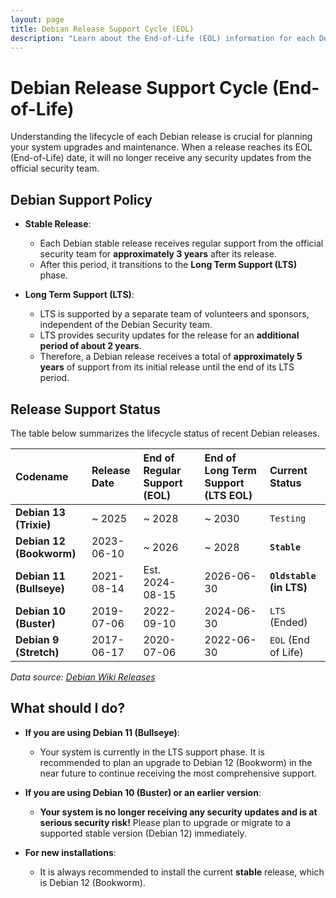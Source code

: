 ```yaml
---
layout: page
title: Debian Release Support Cycle (EOL)
description: "Learn about the End-of-Life (EOL) information for each Debian release, including end-of-support dates for stable, old-stable, and Long Term Support (LTS) versions."
---
```


# Debian Release Support Cycle (End-of-Life)

Understanding the lifecycle of each Debian release is crucial for planning your system upgrades and maintenance. When a release reaches its EOL (End-of-Life) date, it will no longer receive any security updates from the official security team.

## Debian Support Policy

- **Stable Release**:
  - Each Debian stable release receives regular support from the official security team for **approximately 3 years** after its release.
  - After this period, it transitions to the **Long Term Support (LTS)** phase.

- **Long Term Support (LTS)**:
  - LTS is supported by a separate team of volunteers and sponsors, independent of the Debian Security team.
  - LTS provides security updates for the release for an **additional period of about 2 years**.
  - Therefore, a Debian release receives a total of **approximately 5 years** of support from its initial release until the end of its LTS period.

## Release Support Status

The table below summarizes the lifecycle status of recent Debian releases.

| Codename | Release Date | End of Regular Support (EOL) | End of Long Term Support (LTS EOL) | Current Status |
| :------- | :----------- | :--------------------------- | :------------------------------- | :------------- |
| **Debian 13 (Trixie)** | ~ 2025       | ~ 2028                       | ~ 2030                           | `Testing` |
| **Debian 12 (Bookworm)** | 2023-06-10   | ~ 2026                       | ~ 2028                           | **`Stable`** |
| **Debian 11 (Bullseye)** | 2021-08-14   | Est. 2024-08-15              | 2026-06-30                       | **`Oldstable` (in LTS)** |
| **Debian 10 (Buster)** | 2019-07-06   | 2022-09-10                   | 2024-06-30                       | `LTS` (Ended) |
| **Debian 9 (Stretch)** | 2017-06-17   | 2020-07-06                   | 2022-06-30                       | `EOL` (End of Life) |

*Data source: [Debian Wiki Releases](https://wiki.debian.org/DebianReleases)*

## What should I do?

- **If you are using Debian 11 (Bullseye)**:
  - Your system is currently in the LTS support phase. It is recommended to plan an upgrade to Debian 12 (Bookworm) in the near future to continue receiving the most comprehensive support.

- **If you are using Debian 10 (Buster) or an earlier version**:
  - **Your system is no longer receiving any security updates and is at serious security risk!** Please plan to upgrade or migrate to a supported stable version (Debian 12) immediately.

- **For new installations**:
  - It is always recommended to install the current **stable** release, which is Debian 12 (Bookworm). 